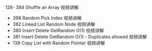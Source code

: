 128- 384 Shuffle an Array 视频讲解
- 398 Random Pick Index 视频讲解
- 382 Linked List Random Node 视频讲解
- 380 Insert Delete GetRandom O(1)    视频讲解
- 381 Insert Delete GetRandom O(1) - Duplicates allowed 视频讲解
- 138 Copy List with Random Pointer 视频讲解